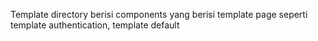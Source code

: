 Template directory berisi components yang berisi template page seperti template authentication, template default